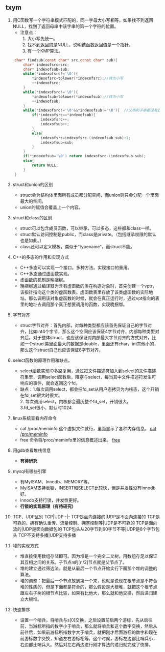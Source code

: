 ## txym

1. 用C函数写一个字符串模式匹配的，同一字母大小写相等，如果找不到返回NULL，找到了返回母串中该字串的第一个字符的位置。
    - 注意点：
        1. 大小写先统一。
        2. 找不到返回的是NULL，说明该函数返回值是一个指针。
        3. 有一个KMP算法。
```C
    char* findsub(const char* src,const char* sub){
        char* indexofsrc=src;
        char* indexofsub=sub;
        while(*indexofsrc!='\0'){
            *indexofsrc=tolower(*indexofsrc);//转为小写
            ++indexofsrc;
        }
        while(*indexofsrc!='\0'){
            *indexofsub=tolower(*indexofsub);//转为小写
            ++indexofsub;
        }
        while(*indexofsrc!='\0'&&*indexofsub!='\0'){  //父串和子串都没有匹配完
            if(*indexofsrc==*indexofsub){
                indexofsrc++;
                indexofsub++;
            }
            else{
                indexofsrc=indexofsrc-(indexofsub-sub)+1;
                indexofsub=sub;
            }
        }
        if(*indexofsub='\0') return indexofsrc-(indexofsub-sub);
        else{
            return NULL;
        }
    }
```  

2. struct和union的区别
    - struct会为结构体里面所有成员都分配空间，而union则只会分配一个里面最大的空间。
    - union的赋值会覆盖上一个内容。
      
3. struct和class的区别
    - struct可以包含成员函数，可以继承，可以多态，这些都和class一样。
    - struct默认访问控制是public，而class是private。（包括继承权限的默认也是如此。）
    - class还可以定义模板，类似于“typename”，而struct不能。
      
4. C++的多态的作用和实现方式
    - C++多态可以实现一个接口，多种方法。实现接口的重用。
    - C++多态通过虚函数实现。
    - 虚函数的机制是晚捆绑。
    - 晚捆绑通过编译器为含有虚函数的类在构造对象时，首先创建一个vptr，该指针指向这个类的虚函数表，虚函数表里存放了该类虚函数的实际地址。那么调用该对象虚函数的时候，就会在真正运行时，通过vpt指向的表里的地址去调用那个真正想要调用的函数，实现晚捆绑。
      
5. 字节对齐
    - struct字节对齐：首先内部，对每种类型都应该首先保证自己的字节对齐，比如int4个字节，那么这个空间应该保证4字节对齐，内部每种类型对齐后，对于整体struct，也应该保证对内部最大字节对齐的方式对齐，比如一个struct类里面最大的数据是double，里面还有char，int其他小的，那么这个struct自己也应该保证8字节对齐。
      
6. select函数的原理作用和缺点。
    - select函数实现IO多路复用，通过把文件描述符加入到select的文件描述符集里，调用select函数后，阻塞与select，每当其中文件描述符发生可响应的事件，就会返回这个fd。
    - 缺点：1.每次调用select，都会把fd_set从用户态拷贝为内核态，这个开销在fd_set很大时很大。    
            2. 每次调用select，内核都会遍历整个fd_set，开销很大。  
            3.fd_set很小，默认时1024.  

7. linux系统查看内存命令
    - cat /proc/meminfo 这个虚拟文件就行，里面显示了各种内存信息。
    [cat /pro/meminfo](http://ww4.sinaimg.cn/large/005xfSxkly1g11frvfwanj30ko0dxwj9.jpg)
    - free 命令将/proc/meminfo里的信息概述出来。
    [free](http://ww1.sinaimg.cn/large/005xfSxkly1g11ftm1t5oj30kq03cmy4.jpg)

8. 用gdb查看堆栈信息
    - **有待研究**

9. mysql有哪些引擎
    - 有MyISAM、Innodb、MEMORY等。
    - MyISAM支持表锁，INSERT和SELECT比较快，但是并发性没有Innodb好。
    - Innodb支持行锁，并发性更好。
    - **行锁的实现原理（有待研究）**


10. TCP、UDP区别
      TCP|UDP
      -|-
      TCP是面向连接的|UDP是不面向连接的
      TCP是可靠的，拥有确认重传、流量控制、拥塞控制等|UDP是不可靠的
      TCP是面向流的|UDP是面向数据包的
      TCP包头从20字节到60字节不等|UDP是8个字节包头
      TCP不支持多播|UDP支持多播
        
11. 堆的实现方式
    - 堆直接使用数组存储即可。因为堆是一个完全二叉树，用数组存足以保证其互相之间的关系。子节点n的[n/2]节点就是父节点了。
    - 堆的建立通过筛选法。就是从最后一个节点开始实行下面那个堆的调整的算法。
    - 堆的调整：把最后一个节点放到第一个来，也就是说现在根节点是不符合堆的性质的，但是下面都是符合的，那么假设是大根堆，就把这个根节点跟左右子树的根节点比较，如果有比他大，那么就和他交换，然后递归建立大根堆。
12. 快速排序
    - 设置一个哨兵，将哨兵与s[0]交换，之后设置前后两个游标，先从后往前，当游标所指的数字小于哨兵，那么就将哨兵和这个数字交换，然后从前往后，如果前游标所指数字大于哨兵，就把刚才后面游标的数字和现在前游标数字交换，知道左右游标相等。这个时候，游标左边都比哨兵小，右边都比哨兵大。然后对左右两边进行刚才算法的递归就完成了快排。  
